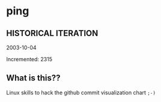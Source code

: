 # ping

## HISTORICAL ITERATION
2003-10-04

Incremented: 2315

## What is this?? 
Linux skills to hack the github commit visualization chart `;-)`

